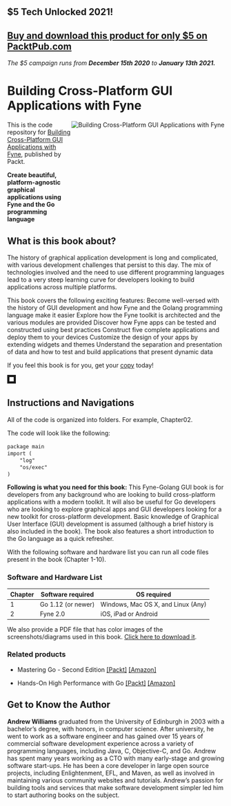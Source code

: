 ## $5 Tech Unlocked 2021!
[Buy and download this product for only $5 on PacktPub.com](https://www.packtpub.com/)
-----
*The $5 campaign         runs from __December 15th 2020__ to __January 13th 2021.__*

# Building Cross-Platform GUI Applications with Fyne

<a href="https://www.packtpub.com/product/building-cross-platform-gui-applications-with-fyne/9781800563162?utm_source=github&utm_medium=repository&utm_campaign=9781800563162"><img src="https://static.packt-cdn.com/products/9781800563162/cover/smaller" alt="Building Cross-Platform GUI Applications with Fyne" height="256px" align="right"></a>

This is the code repository for [Building Cross-Platform GUI Applications with Fyne](https://www.packtpub.com/product/building-cross-platform-gui-applications-with-fyne/9781800563162?utm_source=github&utm_medium=repository&utm_campaign=9781800563162), published by Packt.

**Create beautiful, platform-agnostic graphical applications using Fyne and the Go programming language**

## What is this book about?
The history of graphical application development is long and complicated, with various development challenges that persist to this day. The mix of technologies involved and the need to use different programming languages lead to a very steep learning curve for developers looking to build applications across multiple platforms. 

This book covers the following exciting features:
Become well-versed with the history of GUI development and how Fyne and the Golang programming language make it easier
Explore how the Fyne toolkit is architected and the various modules are provided
Discover how Fyne apps can be tested and constructed using best practices
Construct five complete applications and deploy them to your devices
Customize the design of your apps by extending widgets and themes
Understand the separation and presentation of data and how to test and build applications that present dynamic data

If you feel this book is for you, get your [copy](https://www.amazon.com/dp/1800563167) today!

<a href="https://www.packtpub.com/?utm_source=github&utm_medium=banner&utm_campaign=GitHubBanner"><img src="https://raw.githubusercontent.com/PacktPublishing/GitHub/master/GitHub.png" 
alt="https://www.packtpub.com/" border="5" /></a>

## Instructions and Navigations
All of the code is organized into folders. For example, Chapter02.

The code will look like the following:
```
package main
import (
    "log"
    "os/exec"
)
```

**Following is what you need for this book:**
This Fyne-Golang GUI book is for developers from any background who are looking to build cross-platform applications with a modern toolkit. It will also be useful for Go developers who are looking to explore graphical apps and GUI developers looking for a new toolkit for cross-platform development. Basic knowledge of Graphical User Interface (GUI) development is assumed (although a brief history is also included in the book). The book also features a short introduction to the Go language as a quick refresher.	

With the following software and hardware list you can run all code files present in the book (Chapter 1-10).
### Software and Hardware List
| Chapter | Software required | OS required |
| -------- | ------------------------------------ | ----------------------------------- |
| 1 | Go 1.12 (or newer) | Windows, Mac OS X, and Linux (Any) |
| 2 | Fyne 2.0 | iOS, iPad or Android |

We also provide a PDF file that has color images of the screenshots/diagrams used in this book. [Click here to download it](https://static.packt-cdn.com/downloads/9781800563162_ColorImages.pdf).

### Related products
* Mastering Go - Second Edition [[Packt]](https://www.packtpub.com/product/mastering-go-second-edition/9781838559335?utm_source=github&utm_medium=repository&utm_campaign=9781838559335) [[Amazon]](https://www.amazon.com/dp/1838559337)

* Hands-On High Performance with Go [[Packt]](https://www.packtpub.com/product/hands-on-high-performance-with-go/9781789805789?utm_source=github&utm_medium=repository&utm_campaign=9781789805789) [[Amazon]](https://www.amazon.com/dp/B08576P94D)


## Get to Know the Author
**Andrew Williams** graduated from the University of Edinburgh in 2003 with a bachelor’s degree, with honors, in computer science. After university, he went to work as a software engineer and has gained over 15 years of commercial software development experience across a variety of programming languages, including Java, C, Objective-C, and Go. Andrew has spent many years working as a CTO with many early-stage and growing software start-ups. He has been a core developer in large open source projects, including Enlightenment, EFL, and Maven, as well as involved in maintaining various community websites and tutorials. Andrew’s passion for building tools and services that make software development simpler led him to start authoring books on the subject.




